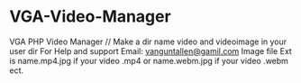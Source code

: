 # VGA-Video-Manager
VGA PHP Video Manager
// Make a dir name video and videoimage in your user dir
For Help and support Email: vanguntallen@gamil.com
Image file Ext is name.mp4.jpg if your video .mp4 or  name.webm.jpg if your video .webm ect.
